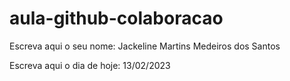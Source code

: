 # aula-github-colaboracao

Escreva aqui o seu nome: Jackeline Martins Medeiros dos Santos

Escreva aqui o dia de hoje: 13/02/2023

